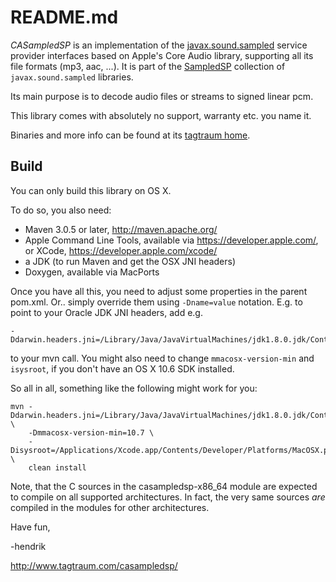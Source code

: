 README.md
==========

*CASampledSP* is an implementation of the
[javax.sound.sampled](http://docs.oracle.com/javase/8/docs/api/javax/sound/sampled/spi/package-summary.html)
service provider interfaces based on Apple's Core Audio library, supporting all its file formats (mp3, aac, ...).
It is part of the [SampledSP](http://www.tagtraum.com/sampledsp.html) collection of `javax.sound.sampled`
libraries.

Its main purpose is to decode audio files or streams to signed linear pcm.

This library comes with absolutely no support, warranty etc. you name it.

Binaries and more info can be found at its [tagtraum home](http://www.tagtraum.com/casampledsp/).


Build
-----

You can only build this library on OS X.

To do so, you also need:

- Maven 3.0.5 or later, http://maven.apache.org/
- Apple Command Line Tools, available via https://developer.apple.com/,
  or XCode, https://developer.apple.com/xcode/
- a JDK (to run Maven and get the OSX JNI headers)
- Doxygen, available via MacPorts

Once you have all this, you need to adjust some properties in the parent pom.xml.
Or.. simply override them using `-Dname=value` notation. E.g. to point to your
Oracle JDK JNI headers, add e.g.

    -Ddarwin.headers.jni=/Library/Java/JavaVirtualMachines/jdk1.8.0.jdk/Contents/Home/include/

to your mvn call. You might also need to change `mmacosx-version-min` and `isysroot`, if you
don't have an OS X 10.6 SDK installed.

So all in all, something like the following might work for you:

    mvn -Ddarwin.headers.jni=/Library/Java/JavaVirtualMachines/jdk1.8.0.jdk/Contents/Home/include/ \
        -Dmmacosx-version-min=10.7 \
        -Disysroot=/Applications/Xcode.app/Contents/Developer/Platforms/MacOSX.platform/Developer/SDKs/MacOSX10.7.sdk/ \
        clean install

Note, that the C sources in the casampledsp-x86_64 module are expected to compile on
all supported architectures. In fact, the very same sources *are* compiled in the modules
for other architectures.


Have fun,

-hendrik

http://www.tagtraum.com/casampledsp/